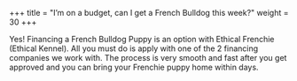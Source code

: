 +++
title = "I’m on a budget, can I get a French Bulldog this week?"
weight = 30
+++

Yes! Financing a French Bulldog Puppy is an option with Ethical Frenchie (Ethical Kennel). All you must do is apply with one of the 2 financing companies we work with. The process is very smooth and fast after you get approved and you can bring your Frenchie puppy home within days.

